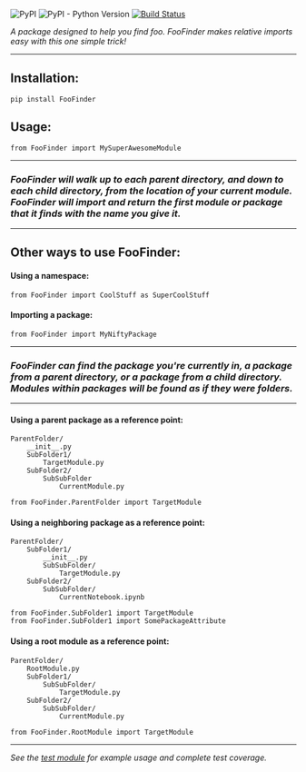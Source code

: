 ![PyPI](https://img.shields.io/pypi/v/FooFinder)
![PyPI - Python Version](https://img.shields.io/pypi/pyversions/FooFinder)
[![Build Status](https://travis-ci.org/MadisonAster/FooFinder.svg?branch=master)](https://travis-ci.org/MadisonAster/FooFinder)


*A package designed to help you find foo. FooFinder makes relative imports easy with this one simple trick!*

---

## Installation:
```
pip install FooFinder
```

## Usage:
```
from FooFinder import MySuperAwesomeModule
```

---

### ***FooFinder will walk up to each parent directory, and down to each child directory, from the location of your current module. FooFinder will import and return the first module or package that it finds with the name you give it.***

---

## Other ways to use FooFinder:

#### Using a namespace:
```
from FooFinder import CoolStuff as SuperCoolStuff
```


#### Importing a package:
```
from FooFinder import MyNiftyPackage
```

---

### ***FooFinder can find the package you're currently in, a package from a parent directory, or a package from a child directory. Modules within packages will be found as if they were folders.***

---

#### Using a parent package as a reference point:
```
ParentFolder/
    __init__.py
    SubFolder1/
        TargetModule.py
    SubFolder2/
        SubSubFolder
            CurrentModule.py

from FooFinder.ParentFolder import TargetModule
```        

#### Using a neighboring package as a reference point:
```   
ParentFolder/
    SubFolder1/
        __init__.py
        SubSubFolder/
            TargetModule.py    
    SubFolder2/
        SubSubFolder/
            CurrentNotebook.ipynb

from FooFinder.SubFolder1 import TargetModule
from FooFinder.SubFolder1 import SomePackageAttribute
```

#### Using a root module as a reference point:
```
ParentFolder/
    RootModule.py
    SubFolder1/
        SubSubFolder/
            TargetModule.py
    SubFolder2/
        SubSubFolder/
            CurrentModule.py
        
from FooFinder.RootModule import TargetModule
```

---

*See the [test module](https://github.com/MadisonAster/FooFinder/blob/master/FooFinder/test.py) for example usage and complete test coverage.*